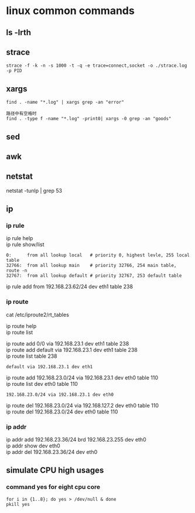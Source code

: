 # linux common commands  

## ls -lrth  
## strace  
```
strace -f -k -n -s 1000 -t -q -e trace=connect,socket -o ./strace.log -p PID  
```

## xargs  
```
find . -name "*.log" | xargs grep -an "error"  

路径中有空格时
find . -type f -name "*.log" -print0| xargs -0 grep -an "goods"  
```

## sed  

## awk  

## netstat  
netstat -tunlp | grep 53  

## ip  

### ip rule  
ip rule help  
ip rule show/list  
```
0:      from all lookup local   # priority 0, highest levle, 255 local table  
32766:  from all lookup main    # priority 32766, 254 main table, route -n  
32767:  from all lookup default # priority 32767, 253 default table  
```

ip rule add from 192.168.23.62/24 dev eth1 table 238  

### ip route  
cat /etc/iproute2/rt_tables  

ip route help  
ip route list  

ip route add 0/0 via 192.168.23.1 dev eth1 table 238  
ip route add default via 192.168.23.1 dev eth1 table 238  
ip route list table 238  
```
default via 192.168.23.1 dev eth1 
```

ip route add 192.168.23.0/24 via 192.168.23.1 dev eth0 table 110  
ip route list dev eth0 table 110  
```
192.168.23.0/24 via 192.168.23.1 dev eth0
```

ip route del 192.168.23.0/24 via 192.168.127.2 dev eth0 table 110  
ip route del 192.168.23.0/24 dev eth0 table 110  


### ip addr  
ip addr add 192.168.23.36/24 brd 192.168.23.255 dev eth0  
ip addr show dev eth0  
ip addr del 192.168.23.36/24 dev eth0  

## simulate CPU high usages  
### command yes for eight cpu core  
```
for i in {1..8}; do yes > /dev/null & done
pkill yes
```
